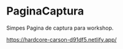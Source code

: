 # PaginaCaptura
Simpes Pagina de captura para workshop.

https://hardcore-carson-d91df5.netlify.app/
